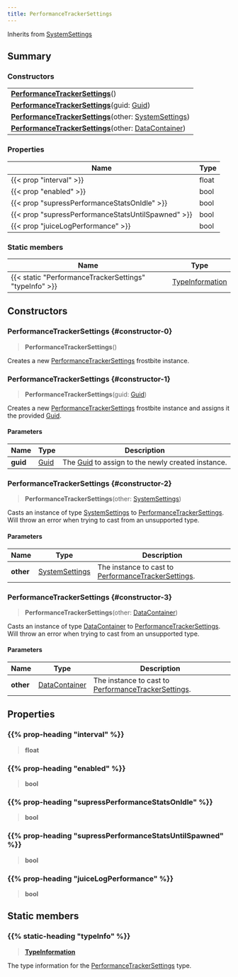 ```yaml
---
title: PerformanceTrackerSettings
---
```


Inherits from [SystemSettings](/vext/ref/fb/systemsettings)

## Summary

### Constructors

|  |
| --- |
| **[PerformanceTrackerSettings](#constructor-0)**() |
| **[PerformanceTrackerSettings](#constructor-1)**(guid: [Guid](/vext/ref/shared/type/guid)) |
| **[PerformanceTrackerSettings](#constructor-2)**(other: [SystemSettings](/vext/ref/fb/systemsettings)) |
| **[PerformanceTrackerSettings](#constructor-3)**(other: [DataContainer](/vext/ref/shared/type/datacontainer)) |

### Properties

| Name | Type |
| ---- | ---- |
| {{< prop "interval" >}} | float |
| {{< prop "enabled" >}} | bool |
| {{< prop "supressPerformanceStatsOnIdle" >}} | bool |
| {{< prop "supressPerformanceStatsUntilSpawned" >}} | bool |
| {{< prop "juiceLogPerformance" >}} | bool |

### Static members

| Name | Type |
| ---- | ---- |
| {{< static "PerformanceTrackerSettings" "typeInfo" >}} | [TypeInformation](/vext/ref/shared/type/typeinformation) |

## Constructors

### PerformanceTrackerSettings {#constructor-0}

> **PerformanceTrackerSettings**()

Creates a new [PerformanceTrackerSettings](/vext/ref/fb/performancetrackersettings) frostbite instance.

### PerformanceTrackerSettings {#constructor-1}

> **PerformanceTrackerSettings**(guid: [Guid](/vext/ref/shared/type/guid))

Creates a new [PerformanceTrackerSettings](/vext/ref/fb/performancetrackersettings) frostbite instance and assigns it the provided [Guid](/vext/ref/shared/type/guid).

#### Parameters

| Name | Type | Description |
| ---- | ---- | ----------- |
| **guid** | [Guid](/vext/ref/shared/type/guid) | The [Guid](/vext/ref/shared/type/guid) to assign to the newly created instance. |

### PerformanceTrackerSettings {#constructor-2}

> **PerformanceTrackerSettings**(other: [SystemSettings](/vext/ref/fb/systemsettings))

Casts an instance of type [SystemSettings](/vext/ref/fb/systemsettings) to [PerformanceTrackerSettings](/vext/ref/fb/performancetrackersettings). Will throw an error when trying to cast from an unsupported type.

#### Parameters

| Name | Type | Description |
| ---- | ---- | ----------- |
| **other** | [SystemSettings](/vext/ref/fb/systemsettings) | The instance to cast to [PerformanceTrackerSettings](/vext/ref/fb/performancetrackersettings). |

### PerformanceTrackerSettings {#constructor-3}

> **PerformanceTrackerSettings**(other: [DataContainer](/vext/ref/shared/type/datacontainer))

Casts an instance of type [DataContainer](/vext/ref/shared/type/datacontainer) to [PerformanceTrackerSettings](/vext/ref/fb/performancetrackersettings). Will throw an error when trying to cast from an unsupported type.

#### Parameters

| Name | Type | Description |
| ---- | ---- | ----------- |
| **other** | [DataContainer](/vext/ref/shared/type/datacontainer) | The instance to cast to [PerformanceTrackerSettings](/vext/ref/fb/performancetrackersettings). |

## Properties

### {{% prop-heading "interval" %}}

> **float**

### {{% prop-heading "enabled" %}}

> **bool**

### {{% prop-heading "supressPerformanceStatsOnIdle" %}}

> **bool**

### {{% prop-heading "supressPerformanceStatsUntilSpawned" %}}

> **bool**

### {{% prop-heading "juiceLogPerformance" %}}

> **bool**

## Static members

### {{% static-heading "typeInfo" %}}

> **[TypeInformation](/vext/ref/shared/type/typeinformation)**

The type information for the [PerformanceTrackerSettings](/vext/ref/fb/performancetrackersettings) type.

